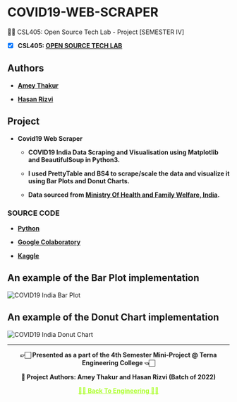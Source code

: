 # COVID19-WEB-SCRAPER

 👍🏻 CSL405: Open Source Tech Lab - Project [SEMESTER IV]

 - [X] **CSL405: [OPEN SOURCE TECH LAB](https://github.com/Amey-Thakur/OPEN-SOURCE-TECH-LAB)**


## Authors
  
   - **[Amey Thakur](https://github.com/Amey-Thakur)**
   
   - **[Hasan Rizvi](https://github.com/rizvihasan)**


## Project

 - **Covid19 Web Scraper**
 
   - **COVID19 India Data Scraping and Visualisation using Matplotlib and BeautifulSoup in Python3.**
 
   - **I used PrettyTable and BS4 to scrape/scale the data and visualize it using Bar Plots and Donut Charts.**
 
   - **Data sourced from [Ministry Of Health and Family Welfare, India](https://www.mohfw.gov.in).**


 ### **SOURCE CODE**
 
 - **[Python](https://github.com/Amey-Thakur/COVID19-WEB-SCRAPER/blob/main/Covid19_Web_Scraper.py)**
 
 - **[Google Colaboratory](https://github.com/Amey-Thakur/COVID19-WEB-SCRAPER/blob/main/Covid19_Web_Scraper.ipynb)**
 
 - **[Kaggle](https://www.kaggle.com/ameythakur20/covid19-web-scraper)**


## An example of the Bar Plot implementation

![COVID19 India Bar Plot](https://user-images.githubusercontent.com/54937357/152668618-5c6e27ab-01ed-47ef-b531-9311d2cd94e0.jpg)


## An example of the Donut Chart implementation

![COVID19 India Donut Chart](https://user-images.githubusercontent.com/54937357/152668640-f2e54233-3e51-4381-b2d1-5e96f47a6203.jpg)

---

<p align="center"> <b> 👉🏻 Presented as a part of the 4th Semester Mini-Project @ Terna Engineering College 👈🏻 <b> </p>

<p align="center"> <b> 👷 Project Authors: Amey Thakur and Hasan Rizvi (Batch of 2022) <b> </p>
 
<p align="center"><a href='https://github.com/Amey-Thakur/COMPUTER-ENGINEERING', style='color: greenyellow;'> ✌🏻 Back To Engineering ✌🏻</p>
